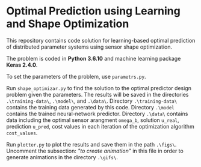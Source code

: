 # Optimal Prediction using Learning and Shape Optimization

This repository contains code solution for learning-based optimal prediction of distributed parameter systems using sensor shape optimization.

The problem is coded in **Python 3.6.10** and machine learning package **Keras 2.4.0**.

To set the parameters of the problem, use `parametrs.py`. 

Run `shape_optimizar.py` to find the solution to the optimal predictor design problem given the parameters. The results will be saved in the directories `.\training-data\`, `.\model\`, and `.\data\`. Directory `.\training-data\` contains the training data generated by this code. Directory `.\model` contains the trained neural-network predictor. Directory `.\data\` contains data including the optimal sensor arangment `omega_b`, solution `u_real`, prediction `u_pred`, cost values in each iteration of the optimization algorithm `cost_values`.

Run `plotter.py` to plot the results and save them in the path `.\figs\`. Uncomment the subsection: *"to create animation"* in this file in order to generate animations in the directory `.\gifs\`. 
